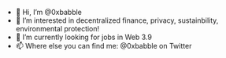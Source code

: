 - 👋 Hi, I’m @0xbabble
- 👀 I’m interested in decentralized finance, privacy, sustainbility, environmental protection!
- 🌱 I’m currently looking for jobs in Web 3.9
- 📫 Where else you can find me: @0xbabble on Twitter

<!---
0xbabble/0xbabble is a ✨ special ✨ repository because its `README.md` (this file) appears on your GitHub profile.
You can click the Preview link to take a look at your changes.
--->
